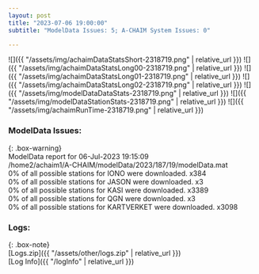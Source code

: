 ```yaml
---
layout: post
title: "2023-07-06 19:00:00"
subtitle: "ModelData Issues: 5; A-CHAIM System Issues: 0"

---
```


![]({{ "/assets/img/achaimDataStatsShort-2318719.png" | relative_url }})
![]({{ "/assets/img/achaimDataStatsLong00-2318719.png" | relative_url }})
![]({{ "/assets/img/achaimDataStatsLong01-2318719.png" | relative_url }})
![]({{ "/assets/img/achaimDataStatsLong02-2318719.png" | relative_url }})
![]({{ "/assets/img/modelDataDataStats-2318719.png" | relative_url }})
![]({{ "/assets/img/modelDataStationStats-2318719.png" | relative_url }})
![]({{ "/assets/img/achaimRunTime-2318719.png" | relative_url }})


### ModelData Issues:  
  
{: .box-warning}  
 ModelData report for 06-Jul-2023 19:15:09   
 /home2/achaim1/A-CHAIM/modelData/2023/187/19/modelData.mat   
 0% of all possible stations for IONO were downloaded. x384   
 0% of all possible stations for JASON were downloaded. x3   
 0% of all possible stations for KASI were downloaded. x3389   
 0% of all possible stations for QGN were downloaded. x3   
 0% of all possible stations for KARTVERKET were downloaded. x3098   
  


### Logs:  
  
{: .box-note}  
[Logs.zip]({{ "/assets/other/logs.zip" | relative_url }})  
[Log Info]({{ "/logInfo" | relative_url }})  
